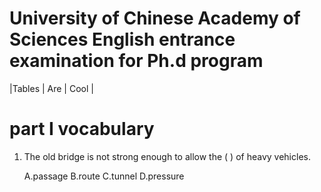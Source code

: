  
# University of Chinese Academy of Sciences English entrance examination for Ph.d program

 |Tables         | Are           | Cool  |

# part I vocabulary

1. The old bridge is not strong enough to allow the (    ) of heavy vehicles.

    A.passage   B.route    C.tunnel    D.pressure
